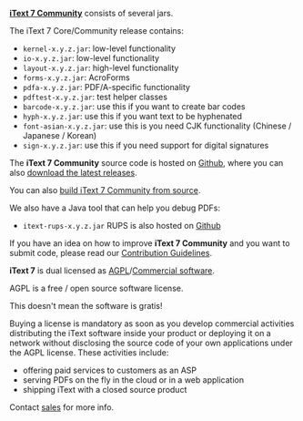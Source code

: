 **[iText 7 Community][itext]** consists of several jars.

The iText 7 Core/Community release contains:

- ```kernel-x.y.z.jar```: low-level functionality
- ```io-x.y.z.jar```:  low-level functionality
- ```layout-x.y.z.jar```: high-level functionality
- ```forms-x.y.z.jar```: AcroForms
- ```pdfa-x.y.z.jar```: PDF/A-specific functionality
- ```pdftest-x.y.z.jar```: test helper classes
- ```barcode-x.y.z.jar```: use this if you want to create bar codes
- ```hyph-x.y.z.jar```: use this if you want text to be hyphenated
- ```font-asian-x.y.z.jar```: use this is you need CJK functionality (Chinese / Japanese / Korean)
- ```sign-x.y.z.jar```: use this if you need support for digital signatures

The **iText 7 Community** source code is hosted on [Github][github], where you can also [download the latest releases][latest].

You can also [build iText 7 Community from source][building].

We also have a Java tool that can help you debug PDFs:
- ```itext-rups-x.y.z.jar```
RUPS is also hosted on [Github][github-rups]

If you have an idea on how to improve **iText 7 Community** and you want to submit code,
please read our [Contribution Guidelines][contributing].

**iText 7** is dual licensed as [AGPL][agpl]/[Commercial software][sales].

AGPL is a free / open source software license.

This doesn't mean the software is gratis!

Buying a license is mandatory as soon as you develop commercial activities
distributing the iText software inside your product or deploying it on a network
without disclosing the source code of your own applications under the AGPL license.
These activities include:

- offering paid services to customers as an ASP
- serving PDFs on the fly in the cloud or in a web application
- shipping iText with a closed source product

Contact [sales] for more info.

[agpl]: LICENSE.md
[building]: BUILDING.md
[contributing]: CONTRIBUTING.md
[extrajars]: EXTRAJARS.md
[itext]: http://itextpdf.com/
[github]: https://github.com/itext/itext7
[latest]: https://github.com/itext/itext7/releases/latest
[github-rups]: http://github.com/itext/rups
[sales]: http://itextpdf.com/sales